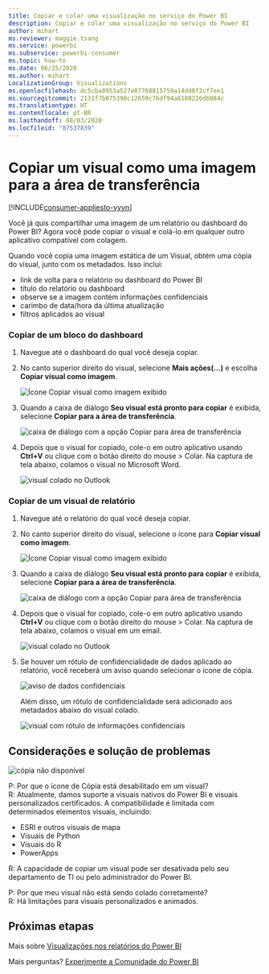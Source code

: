```yaml
---
title: Copiar e colar uma visualização no serviço do Power BI
description: Copiar e colar uma visualização no serviço do Power BI
author: mihart
ms.reviewer: maggie.tsang
ms.service: powerbi
ms.subservice: powerbi-consumer
ms.topic: how-to
ms.date: 06/25/2020
ms.author: mihart
LocalizationGroup: Visualizations
ms.openlocfilehash: dc5cba8953a527e87768815759a14dd8f2cf7ee1
ms.sourcegitcommit: 2131f7b075390c12659c76df94a8108226db084c
ms.translationtype: HT
ms.contentlocale: pt-BR
ms.lasthandoff: 08/03/2020
ms.locfileid: "87537839"
---
```

# <a name="copy-a-visual-as-an-image-to-your-clipboard"></a>Copiar um visual como uma imagem para a área de transferência

[!INCLUDE[consumer-appliesto-yyyn](../includes/consumer-appliesto-yyyn.md)]

Você já quis compartilhar uma imagem de um relatório ou dashboard do Power BI? Agora você pode copiar o visual e colá-lo em qualquer outro aplicativo compatível com colagem. 

Quando você copia uma imagem estática de um Visual, obtém uma cópia do visual, junto com os metadados. Isso inclui:
* link de volta para o relatório ou dashboard do Power BI
* título do relatório ou dashboard
* observe se a imagem contém informações confidenciais
* carimbo de data/hora da última atualização
* filtros aplicados ao visual

### <a name="copy-from-a-dashboard-tile"></a>Copiar de um bloco do dashboard

1. Navegue até o dashboard do qual você deseja copiar.

2. No canto superior direito do visual, selecione **Mais ações(...)** e escolha **Copiar visual como imagem**. 

    ![Ícone Copiar visual como imagem exibido](media/end-user-copy-paste/power-bi-copy-dashboard.png)

3. Quando a caixa de diálogo **Seu visual está pronto para copiar** é exibida, selecione **Copiar para a área de transferência**.

    ![caixa de diálogo com a opção Copiar para área de transferência](media//end-user-copy-paste/power-bi-copied.png)

4. Depois que o visual for copiado, cole-o em outro aplicativo usando **Ctrl+V** ou clique com o botão direito do mouse > Colar. Na captura de tela abaixo, colamos o visual no Microsoft Word. 

    ![visual colado no Outlook](media//end-user-copy-paste/power-bi-paste-word.png)

### <a name="copy-from-a-report-visual"></a>Copiar de um visual de relatório 

1. Navegue até o relatório do qual você deseja copiar.

2. No canto superior direito do visual, selecione o ícone para **Copiar visual como imagem**. 

    ![Ícone Copiar visual como imagem exibido](media/end-user-copy-paste/power-bi-copy-icon.png)

3. Quando a caixa de diálogo **Seu visual está pronto para copiar** é exibida, selecione **Copiar para a área de transferência**.

    ![caixa de diálogo com a opção Copiar para área de transferência](media//end-user-copy-paste/power-bi-copied.png)


4. Depois que o visual for copiado, cole-o em outro aplicativo usando **Ctrl+V** ou clique com o botão direito do mouse > Colar. Na captura de tela abaixo, colamos o visual em um email.

    ![visual colado no Outlook](media//end-user-copy-paste/power-bi-copy-email.png)

5. Se houver um rótulo de confidencialidade de dados aplicado ao relatório, você receberá um aviso quando selecionar o ícone de cópia.  

    ![aviso de dados confidenciais](media//end-user-copy-paste/power-bi-sensitive.png)

    Além disso, um rótulo de confidencialidade será adicionado aos metadados abaixo do visual colado. 

    ![visual com rótulo de informações confidenciais](media//end-user-copy-paste/power-bi-confidential.png)



## <a name="considerations-and-troubleshooting"></a>Considerações e solução de problemas

   ![cópia não disponível](media//end-user-copy-paste/power-bi-copy-grey.png)


P: Por que o ícone de Cópia está desabilitado em um visual?    
R: Atualmente, damos suporte a visuais nativos do Power BI e visuais personalizados certificados. A compatibilidade é limitada com determinados elementos visuais, incluindo: 
- ESRI e outros visuais de mapa 
- Visuais de Python 
- Visuais do R 
- PowerApps    

R: A capacidade de copiar um visual pode ser desativada pelo seu departamento de TI ou pelo administrador do Power BI.


P: Por que meu visual não está sendo colado corretamente?    
R: Há limitações para visuais personalizados e animados. 



## <a name="next-steps"></a>Próximas etapas
Mais sobre [Visualizações nos relatórios do Power BI](end-user-visual-type.md)

Mais perguntas? [Experimente a Comunidade do Power BI](https://community.powerbi.com/)

